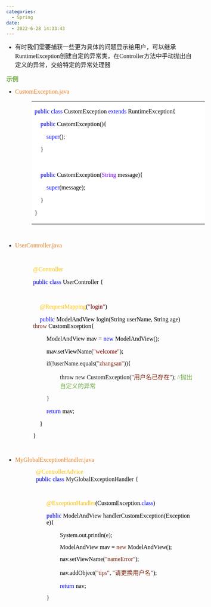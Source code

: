 ```yaml
---
categories:
  - Spring
date:
  - 2022-6-28 14:33:43
---
```


<ul style="list-style-type:disc">
    <li><span style="font-size:12.0pt"><span
                style="font-family:&quot;Microsoft YaHei UI&quot;">有时我们需要捕获一些更为具体的问题显示给用户，可以继承</span></span><span
            style="font-size:12.0pt"><span
                style="font-family:&quot;Comic Sans MS&quot;">RuntimeException</span></span><span
            style="font-size:12.0pt"><span
                style="font-family:&quot;Microsoft YaHei UI&quot;">创建自定的异常类，在</span></span><span
            style="font-size:12.0pt"><span style="font-family:&quot;Comic Sans MS&quot;">Controller</span></span><span
            style="font-size:12.0pt"><span
                style="font-family:&quot;Microsoft YaHei UI&quot;">方法中手动抛出自定义的异常，交给特定的异常处理器</span></span></li>
</ul>
<p><span style="font-size:12.0pt"><span style="font-family:&quot;Microsoft YaHei UI&quot;"><span
                style="color:#70ad47"><strong>示例</strong></span></span></span></p>
<ul style="list-style-type:disc">
    <li><span style="color:#e67e22;"><span style="font-size:12.0pt"><span
                    style="font-family:&quot;Comic Sans MS&quot;">CustomException.java</span></span></span></li>
</ul>
<table summary="" cellspacing="0"
    style="border-collapse:collapse; border-color:#a3a3a3; border-style:solid; border-width:0px; margin-left:68px"
    class=" cke_show_border">
    <tbody>
        <tr>
            <td
                style="background-color:white; border-bottom:0px; border-left:0px; border-right:0px; border-top:0px; vertical-align:top; width:4.677in">
                <p><span style="font-size:12.0pt"><span style="font-family:&quot;Comic Sans MS&quot;"><span
                                style="color:blue">public</span>&nbsp;<span style="color:blue">class</span><span
                                style="color:black">&nbsp;CustomException&nbsp;</span><span
                                style="color:blue">extends</span><span
                                style="color:black">&nbsp;RuntimeException{</span></span></span></p>
                <p><span style="font-size:12.0pt"><span
                            style="font-family:&quot;Comic Sans MS&quot;">&nbsp;&nbsp;&nbsp;&nbsp;<span
                                style="color:blue">public</span><span
                                style="color:black">&nbsp;CustomException(){</span></span></span></p>
                <p><span style="font-size:12.0pt"><span
                            style="font-family:&quot;Comic Sans MS&quot;">&nbsp;&nbsp;&nbsp;&nbsp;&nbsp;&nbsp;&nbsp;&nbsp;<span
                                style="color:blue">super</span><span style="color:black">();</span></span></span></p>
                <p><span style="font-size:12.0pt"><span style="font-family:&quot;Comic Sans MS&quot;"><span
                                style="color:black">&nbsp;&nbsp;&nbsp;&nbsp;}</span></span></span></p>
                <p><span style="font-size:12.0pt"><span style="font-family:&quot;Comic Sans MS&quot;"><span
                                style="color:black">&nbsp;&nbsp;&nbsp;&nbsp;</span></span></span></p>
                <p><span style="font-size:12.0pt"><span
                            style="font-family:&quot;Comic Sans MS&quot;">&nbsp;&nbsp;&nbsp;&nbsp;<span
                                style="color:blue">public</span><span
                                style="color:black">&nbsp;CustomException(</span><span
                                style="color:#8000ff">String</span><span
                                style="color:black">&nbsp;message){</span></span></span></p>
                <p><span style="font-size:12.0pt"><span
                            style="font-family:&quot;Comic Sans MS&quot;">&nbsp;&nbsp;&nbsp;&nbsp;&nbsp;&nbsp;&nbsp;&nbsp;<span
                                style="color:blue">super</span><span style="color:black">(message);</span></span></span>
                </p>
                <p><span style="font-size:12.0pt"><span style="font-family:&quot;Comic Sans MS&quot;"><span
                                style="color:black">&nbsp;&nbsp;&nbsp;&nbsp;}</span></span></span></p>
                <p><span style="font-size:12.0pt"><span style="font-family:&quot;Comic Sans MS&quot;"><span
                                style="color:black">}</span></span></span></p>
            </td>
        </tr>
    </tbody>
</table>
<p><span style="font-size:12.0pt"><span style="font-family:&quot;Comic Sans MS&quot;"><span
                style="color:#ed7d31">&nbsp;</span></span></span></p>
<ul style="list-style-type:disc">
    <li><span style="color:#e67e22;"><span style="font-size:12.0pt"><span
                    style="font-family:&quot;Comic Sans MS&quot;">UserController.java</span></span></span></li>
</ul>
<p><span style="font-size:12.0pt"><span style="font-family:&quot;Comic Sans MS&quot;"><span
                style="color:#ed7d31">&nbsp;</span></span></span></p>
<p style="margin-left:72px"><span style="font-size:12.0pt"><span style="font-family:&quot;Comic Sans MS&quot;"><span
                style="color:#ffc000">@Controller</span></span></span></p>
<p style="margin-left:72px"><span style="font-size:12.0pt"><span style="font-family:&quot;Comic Sans MS&quot;"><span
                style="color:blue">public</span></span>&nbsp;<span style="font-family:&quot;Comic Sans MS&quot;"><span
                style="color:blue">class</span></span>&nbsp;<span style="font-family:&quot;Comic Sans MS&quot;"><span
                style="color:black">User</span></span><span style="font-family:&quot;Comic Sans MS&quot;"><span
                style="color:black">Controller</span></span>&nbsp;<span
            style="font-family:&quot;Comic Sans MS&quot;"><span style="color:black">{</span></span></span></p>
<p style="margin-left:72px"><span style="font-size:12.0pt"><span style="font-family:&quot;Comic Sans MS&quot;"><span
                style="color:black">&nbsp;</span></span></span></p>
<p style="margin-left:72px"><span style="font-size:12.0pt">&nbsp;&nbsp;&nbsp;&nbsp;<span
            style="font-family:&quot;Comic Sans MS&quot;"><span style="color:#ffc000">@RequestMapping</span></span><span
            style="font-family:&quot;Comic Sans MS&quot;"><span style="color:black">(</span></span><span
            style="font-family:&quot;Comic Sans MS&quot;"><span style="color:maroon">"</span></span><span
            style="font-family:&quot;Comic Sans MS&quot;"><span style="color:maroon">login</span></span><span
            style="font-family:&quot;Comic Sans MS&quot;"><span style="color:maroon">"</span></span><span
            style="font-family:&quot;Comic Sans MS&quot;"><span style="color:black">)</span></span></span></p>
<p style="margin-left:72px"><span style="font-size:12.0pt">&nbsp;&nbsp;&nbsp;&nbsp;<span
            style="font-family:&quot;Comic Sans MS&quot;"><span style="color:blue">public</span></span>&nbsp;<span
            style="font-family:&quot;Comic Sans MS&quot;"><span
                style="color:black">ModelAndView</span></span>&nbsp;<span
            style="font-family:&quot;Comic Sans MS&quot;"><span style="color:black">login(</span></span><span
            style="font-family:&quot;Comic Sans MS&quot;"><span style="color:black">String userName, String
                age</span></span><span style="font-family:&quot;Comic Sans MS&quot;"><span
                style="color:black">)</span></span> <span style="font-family:&quot;Comic Sans MS&quot;"><span
                style="color:#78230c">throw</span></span><span style="font-family:&quot;Comic Sans MS&quot;"><span
                style="color:black"> CustomException</span></span><span
            style="font-family:&quot;Comic Sans MS&quot;"><span style="color:black">{</span></span></span></p>
<p style="margin-left:72px"><span style="font-size:12.0pt">&nbsp;&nbsp;&nbsp;&nbsp;&nbsp;&nbsp;&nbsp;&nbsp;<span
            style="font-family:&quot;Comic Sans MS&quot;"><span
                style="color:black">ModelAndView</span></span>&nbsp;<span
            style="font-family:&quot;Comic Sans MS&quot;"><span style="color:black">mav</span></span>&nbsp;<span
            style="font-family:&quot;Comic Sans MS&quot;"><span style="color:black">=</span></span>&nbsp;<span
            style="font-family:&quot;Comic Sans MS&quot;"><span style="color:blue">new</span></span>&nbsp;<span
            style="font-family:&quot;Comic Sans MS&quot;"><span style="color:black">ModelAndView();</span></span></span>
</p>
<p style="margin-left:72px"><span style="font-size:12.0pt">&nbsp;&nbsp;&nbsp;&nbsp;&nbsp;&nbsp;&nbsp;&nbsp;<span
            style="font-family:&quot;Comic Sans MS&quot;"><span style="color:black">mav.setViewName(</span></span><span
            style="font-family:&quot;Comic Sans MS&quot;"><span style="color:maroon">"</span></span><span
            style="font-family:&quot;Comic Sans MS&quot;"><span style="color:maroon">welcome</span></span><span
            style="font-family:&quot;Comic Sans MS&quot;"><span style="color:maroon">"</span></span><span
            style="font-family:&quot;Comic Sans MS&quot;"><span style="color:black">);</span></span>&nbsp;</span></p>
<p style="margin-left:108px"><span style="font-size:12.0pt"><span
            style="font-family:&quot;Comic Sans MS&quot;">if(!userName.equals(<span
                style="color:#78230c">"zhangsan"</span>)){</span></span></p>
<p style="margin-left:144px"><span style="font-size:12.0pt"><span style="font-family:&quot;Comic Sans MS&quot;">throw
            new CustomException(</span><span style="font-family:&quot;Comic Sans MS&quot;"><span
                style="color:#78230c">"</span></span><span style="font-family:&quot;Microsoft YaHei UI&quot;"><span
                style="color:#78230c">用户名已存在</span></span><span style="font-family:&quot;Comic Sans MS&quot;"><span
                style="color:#78230c">"</span></span><span style="font-family:&quot;Comic Sans MS&quot;">); </span><span
            style="font-family:&quot;Comic Sans MS&quot;"><span style="color:#70ad47">//</span></span><span
            style="font-family:&quot;Microsoft YaHei UI&quot;"><span style="color:#70ad47">抛出自定义的异常</span></span></span>
</p>
<p style="margin-left:108px"><span style="font-size:12.0pt"><span
            style="font-family:&quot;Comic Sans MS&quot;">}</span></span></p>
<p style="margin-left:72px"><span style="font-size:12.0pt">&nbsp;&nbsp;&nbsp;&nbsp;&nbsp;&nbsp;&nbsp;&nbsp;<span
            style="font-family:&quot;Comic Sans MS&quot;"><span style="color:blue">return</span></span>&nbsp;<span
            style="font-family:&quot;Comic Sans MS&quot;"><span style="color:black">mav;</span></span></span></p>
<p style="margin-left:72px"><span style="font-size:12.0pt"><span style="color:black">&nbsp;&nbsp;&nbsp;&nbsp;<span
                style="font-family:&quot;Comic Sans MS&quot;">}</span></span></span></p>
<p style="margin-left:72px"><span style="font-size:12.0pt"><span style="font-family:&quot;Comic Sans MS&quot;"><span
                style="color:black">}</span></span></span></p>
<p style="margin-left:72px"><span style="font-size:12.0pt"><span style="font-family:&quot;Comic Sans MS&quot;"><span
                style="color:black">&nbsp;</span></span></span></p>
<ul style="list-style-type:disc">
    <li><span style="color:#e67e22;"><span style="font-size:12.0pt"><span
                    style="font-family:&quot;Comic Sans MS&quot;">MyGlobalExceptionHandler</span></span><span
                style="font-size:12.0pt"><span style="font-family:&quot;Comic Sans MS&quot;">.java</span></span></span>
    </li>
</ul>
<p style="margin-left: 80px;"><span style="font-size:12.0pt"><span style="font-family:&quot;Comic Sans MS&quot;"><span
                style="color:#ffc000">@ControllerAdvice</span></span><br><span
            style="font-family:&quot;Comic Sans MS&quot;"><span style="color:blue">public</span></span>&nbsp;<span
            style="font-family:&quot;Comic Sans MS&quot;"><span style="color:blue">class</span></span>&nbsp;<span
            style="font-family:&quot;Comic Sans MS&quot;">MyGlobalExceptionHandler</span>&nbsp;<span
            style="font-family:&quot;Comic Sans MS&quot;"><span style="color:black">{</span></span></span></p>
<p style="margin-left:72px"><span style="font-size:12.0pt"><span
            style="font-family:&quot;Microsoft YaHei UI&quot;"><span style="color:black">&nbsp;</span></span></span></p>
<p style="margin-left:108px"><span style="font-size:12.0pt"><span style="font-family:&quot;Comic Sans MS&quot;"><span
                style="color:#ffc000">@ExceptionHandler</span><span style="color:black">(</span><span
                style="color:black">Custom</span><span style="color:black">Exception.</span><span
                style="color:blue">class</span><span style="color:black">)</span></span></span></p>
<p style="margin-left:108px"><span style="font-size:12.0pt"><span style="font-family:&quot;Comic Sans MS&quot;"><span
                style="color:blue">public</span></span>&nbsp;<span style="font-family:&quot;Comic Sans MS&quot;"><span
                style="color:black">ModelAndView</span></span>&nbsp;<span
            style="font-family:&quot;Comic Sans MS&quot;"><span style="color:black">handlerCustom</span></span><span
            style="font-family:&quot;Comic Sans MS&quot;"><span
                style="color:black">Exception(Exception</span></span>&nbsp;<span
            style="font-family:&quot;Comic Sans MS&quot;"><span style="color:black">e){</span></span></span></p>
<p style="margin-left:108px"><span style="font-size:12.0pt">&nbsp;&nbsp;&nbsp;&nbsp;&nbsp;&nbsp;&nbsp;&nbsp;<span
            style="font-family:&quot;Comic Sans MS&quot;"><span
                style="color:black">System.out.println(</span></span><span
            style="font-family:&quot;Comic Sans MS&quot;">e</span><span
            style="font-family:&quot;Comic Sans MS&quot;">);</span></span></p>
<p style="margin-left:144px"><span style="font-size:12.0pt"><span style="font-family:&quot;Comic Sans MS&quot;"><span
                style="color:black">ModelAndView</span><span style="color:black"> mav = </span><span
                style="color:#78230c">new </span><span style="color:black">ModelAndView</span><span
                style="color:black">();</span></span></span></p>
<p style="margin-left:144px"><span style="font-size:12.0pt"><span style="font-family:&quot;Comic Sans MS&quot;"><span
                style="color:black">nav.setViewName(</span><span style="color:#78230c">"nameError"</span><span
                style="color:black">);</span></span></span></p>
<p style="margin-left:144px"><span style="font-size:12.0pt"><span style="font-family:&quot;Comic Sans MS&quot;"><span
                style="color:black">nav.addObject(</span></span><span
            style="font-family:&quot;Comic Sans MS&quot;"><span style="color:#78230c">"tips"</span></span><span
            style="font-family:&quot;Comic Sans MS&quot;"><span style="color:black">, </span></span><span
            style="font-family:&quot;Comic Sans MS&quot;"><span style="color:#78230c">"</span></span><span
            style="font-family:&quot;Microsoft YaHei UI&quot;"><span style="color:#78230c">请更换用户名</span></span><span
            style="font-family:&quot;Comic Sans MS&quot;"><span style="color:#78230c">"</span></span><span
            style="font-family:&quot;Comic Sans MS&quot;"><span style="color:black">);</span></span></span></p>
<p style="margin-left:108px"><span style="font-size:12.0pt">&nbsp;&nbsp;&nbsp;&nbsp;&nbsp;&nbsp;&nbsp;&nbsp;<span
            style="font-family:&quot;Comic Sans MS&quot;"><span style="color:blue">return</span></span>&nbsp;<span
            style="font-family:&quot;Comic Sans MS&quot;"><span style="color:black">nav</span></span><span
            style="font-family:&quot;Comic Sans MS&quot;"><span style="color:black">;</span></span></span></p>
<p style="margin-left:108px"><span style="font-size:12.0pt"><span style="font-family:&quot;Comic Sans MS&quot;"><span
                style="color:black">}</span></span></span></p>
<p><span style="font-size:12.0pt"><span style="font-family:&quot;Comic Sans MS&quot;"><span
                style="color:#ed7d31">&nbsp;</span></span></span></p>
